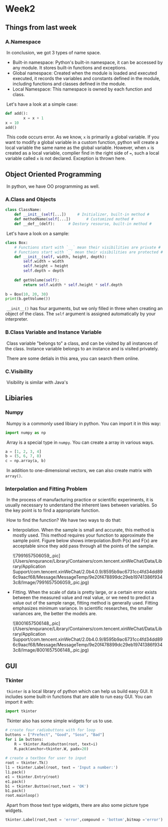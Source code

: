 # Week2

## Things from last week

### A.Namespace

​		In conclusion, we got 3 types of name space.

- Built-in namespace: Python's built-in namespace, it can be accessed by any module. It stores built-in functions and exceptions.
- Global namespace: Created when the module is loaded and executed executed, it records the variables and constants defined in the module, including functions and classes defined in the module.
- Local Namespace: This namespace is owned by each function and class.

​		Let's have a look at a simple case: 

```python
def add():
		x = x + 1
x = 10
add()
```

​		This code occurs error. As we know, `x` is primarily a global variable. If you want to modify a global variable in a custom function, python will create a local variable the same name as the global variable. However, when `x` is created as a local variable, complier find in the right side of `=`, such a local variable called `x` is not declared. Exception is thrown here.

## Object Oriented Programming

​		In python, we have OO programming as well.

### A.Class and Objects

```Python
class ClassName:
  	def __init__(self[...])		# Initializer, built-in method #
  	def methodName(self[...])		# Customized mothed #
  	def __def__(delf):		# Destory resourse, built-in method #
```

​		Let's have a look on a sample:

```Python
class Box:
  	# Functions start with `__` mean their visibilities are private #
    # Functions start with `_` mean their visibilities are protected #
    def __init__(self, width, height, depth):
        self.width = width
        self.height = height
        self.depth = depth
 
    def getVolume(self):
        return self.width * self.height * self.depth
 
b = Box(10, 20, 30)
print(b.getVolume())
```

​		`__init__()` has four arguments, but we only filled in three when creating an object of  the class. The `self` argument is assigned automatically by your interpreter. 

### B.Class Variable and Instance Variable

​		Class variable "belongs to" a class, and can be visited by all instances of the class. Instance variable belongs to an instance and is visited privately.

​		There are some detials in this area, you can search them online.

### C.Visibility

​		Visibility is similar with Java's

## Libiaries

### Numpy

​		Numpy is a commonly used libiary in python. You can import it in this way:

```Python
import numpy as np
```

​		Array is  a special type in `numpy`. You can create a array in various ways.

```python
a = [1, 2, 3, 4]
b = (5, 6, 7, 8)
c = np.array(a, b)
```

​		In addition to one-dimensional vectors, we can also create matrix with `array()`.

### Interpolation and Fitting Problem

​		In the process of manufacturing practice or scientific experiments, it is usually necessary to understand the inherent laws between variables. So the key point is to find a appropriate function.

​		How to find the function? We have two ways to do that:

- Interpolation. When the sample is small and accurate, this method is mostly used. This  method requires your function to approximate the sample point. Figure below shows interpolation.Both P(x) and F(x) are acceptable since they add pass through all the points of the sample.

  ![7991657506059_.pic](/Users/enqurance/Library/Containers/com.tencent.xinWeChat/Data/Library/Application Support/com.tencent.xinWeChat/2.0b4.0.9/8595b9ac6731cc4fd34dd896c9aacf68/Message/MessageTemp/9e20f478899dc29eb19741386f9343c8/Image/7991657506059_.pic.jpg)

- Fitting. When the scale of data is pretty large, or a certain error exists between the measured value and real value, or we need to predict a value out of the sample range, fitting method is generally used. Fitting emphasizes minimum variance. In scientific researches, the smaller variances are, the better the models are.

  ![8001657506148_.pic](/Users/enqurance/Library/Containers/com.tencent.xinWeChat/Data/Library/Application Support/com.tencent.xinWeChat/2.0b4.0.9/8595b9ac6731cc4fd34dd896c9aacf68/Message/MessageTemp/9e20f478899dc29eb19741386f9343c8/Image/8001657506148_.pic.jpg)

## GUI

### Tkinter

​		`tkinter` is a local library of python which can help us build easy GUI. It includes some built-in functions that are able to run easy GUI. You can import it with:

```Python
import tkinter
```

​		Tkinter also has some simple widgets for us to use.

```Python
# create four radiobuttons with for loop
buttons = ["Prefect", "Good", "Soso", "Bad"]
for i in buttons:
    R = tkinter.Radiobutton(root, text=i)
    R.pack(anchor=tkinter.W, padx=20)
    
# create a textbox for user to input
root = tkinter.Tk()
l1 = tkinter.Label(root, text = 'Input a number:')
l1.pack()
e1 = tkinter.Entry(root)
e1.pack()
b1 = tkinter.Button(root,text = 'OK')
b1.pack()
root.mainloop()
```

​		Apart from those text type widgets, there are also some picture type widgets.

```Python
tkinter.Label(root,text = 'error',compound = 'bottom',bitmap ='error').pack()
```

